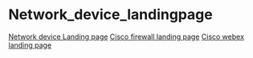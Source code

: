 # Network_device_landingpage
[Network device Landing page](https://network-devices.netlify.app/)
[Cisco firewall landing page](https://cisco-firewall.netlify.app/)
[Cisco webex landing page](https://cisco-webex.netlify.app/)
